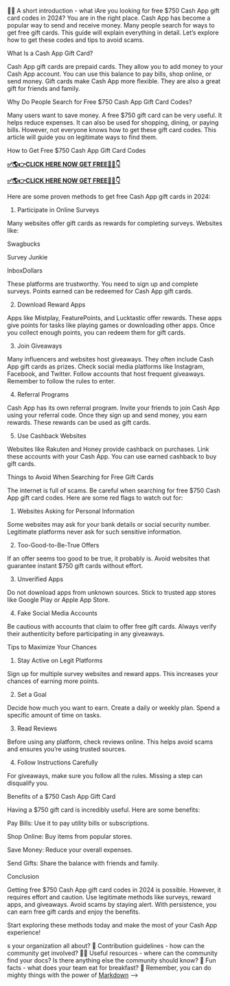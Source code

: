 
🙋‍♀️ A short introduction - what iAre you looking for free $750 Cash App gift card codes in 2024? You are in the right place. Cash App has become a popular way to send and receive money. Many people search for ways to get free gift cards. This guide will explain everything in detail. Let’s explore how to get these codes and tips to avoid scams.

What Is a Cash App Gift Card?

Cash App gift cards are prepaid cards. They allow you to add money to your Cash App account. You can use this balance to pay bills, shop online, or send money. Gift cards make Cash App more flexible. They are also a great gift for friends and family.

Why Do People Search for Free $750 Cash App Gift Card Codes?

Many users want to save money. A free $750 gift card can be very useful. It helps reduce expenses. It can also be used for shopping, dining, or paying bills. However, not everyone knows how to get these gift card codes. This article will guide you on legitimate ways to find them.

How to Get Free $750 Cash App Gift Card Codes

**[✅🌎👉CLICK HERE NOW GET FREE📌✅👇](https://mdshamiul.com/Cash%20app%20gift%20card/)**


**[✅🌎👉CLICK HERE NOW GET FREE📌✅👇](https://mdshamiul.com/Cash%20app%20gift%20card/)**


Here are some proven methods to get free Cash App gift cards in 2024:

1. Participate in Online Surveys

Many websites offer gift cards as rewards for completing surveys. Websites like:

Swagbucks

Survey Junkie

InboxDollars

These platforms are trustworthy. You need to sign up and complete surveys. Points earned can be redeemed for Cash App gift cards.

2. Download Reward Apps

Apps like Mistplay, FeaturePoints, and Lucktastic offer rewards. These apps give points for tasks like playing games or downloading other apps. Once you collect enough points, you can redeem them for gift cards.

3. Join Giveaways

Many influencers and websites host giveaways. They often include Cash App gift cards as prizes. Check social media platforms like Instagram, Facebook, and Twitter. Follow accounts that host frequent giveaways. Remember to follow the rules to enter.

4. Referral Programs

Cash App has its own referral program. Invite your friends to join Cash App using your referral code. Once they sign up and send money, you earn rewards. These rewards can be used as gift cards.

5. Use Cashback Websites

Websites like Rakuten and Honey provide cashback on purchases. Link these accounts with your Cash App. You can use earned cashback to buy gift cards.

Things to Avoid When Searching for Free Gift Cards

The internet is full of scams. Be careful when searching for free $750 Cash App gift card codes. Here are some red flags to watch out for:

1. Websites Asking for Personal Information

Some websites may ask for your bank details or social security number. Legitimate platforms never ask for such sensitive information.

2. Too-Good-to-Be-True Offers

If an offer seems too good to be true, it probably is. Avoid websites that guarantee instant $750 gift cards without effort.

3. Unverified Apps

Do not download apps from unknown sources. Stick to trusted app stores like Google Play or Apple App Store.

4. Fake Social Media Accounts

Be cautious with accounts that claim to offer free gift cards. Always verify their authenticity before participating in any giveaways.

Tips to Maximize Your Chances

1. Stay Active on Legit Platforms

Sign up for multiple survey websites and reward apps. This increases your chances of earning more points.

2. Set a Goal

Decide how much you want to earn. Create a daily or weekly plan. Spend a specific amount of time on tasks.

3. Read Reviews

Before using any platform, check reviews online. This helps avoid scams and ensures you’re using trusted sources.

4. Follow Instructions Carefully

For giveaways, make sure you follow all the rules. Missing a step can disqualify you.

Benefits of a $750 Cash App Gift Card

Having a $750 gift card is incredibly useful. Here are some benefits:

Pay Bills: Use it to pay utility bills or subscriptions.

Shop Online: Buy items from popular stores.

Save Money: Reduce your overall expenses.

Send Gifts: Share the balance with friends and family.

Conclusion

Getting free $750 Cash App gift card codes in 2024 is possible. However, it requires effort and caution. Use legitimate methods like surveys, reward apps, and giveaways. Avoid scams by staying alert. With persistence, you can earn free gift cards and enjoy the benefits.

Start exploring these methods today and make the most of your Cash App experience!

s your organization all about?
🌈 Contribution guidelines - how can the community get involved?
👩‍💻 Useful resources - where can the community find your docs? Is there anything else the community should know?
🍿 Fun facts - what does your team eat for breakfast?
🧙 Remember, you can do mighty things with the power of [Markdown](https://docs.github.com/github/writing-on-github/getting-started-with-writing-and-formatting-on-github/basic-writing-and-formatting-syntax)
-->
